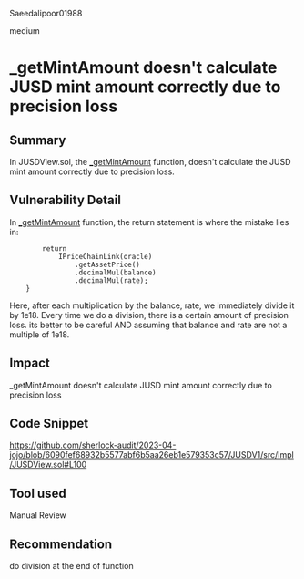 Saeedalipoor01988

medium

# _getMintAmount doesn't calculate JUSD mint amount correctly due to precision loss

## Summary
In JUSDView.sol, the [_getMintAmount](https://github.com/sherlock-audit/2023-04-jojo/blob/6090fef68932b5577abf6b5aa26eb1e579353c57/JUSDV1/src/Impl/JUSDView.sol#L94) function, doesn't calculate the JUSD mint amount correctly due to precision loss.

## Vulnerability Detail
In [_getMintAmount](https://github.com/sherlock-audit/2023-04-jojo/blob/6090fef68932b5577abf6b5aa26eb1e579353c57/JUSDV1/src/Impl/JUSDView.sol#L100) function, the return statement is where the mistake lies in:

```solidity
        return
            IPriceChainLink(oracle)
                .getAssetPrice()
                .decimalMul(balance)
                .decimalMul(rate);
    }
```
Here, after each multiplication by the balance, rate, we immediately divide it by 1e18. Every time we do a division, there is a certain amount of precision loss. its better to be careful AND assuming that balance and rate are not a multiple of 1e18.

## Impact
_getMintAmount doesn't calculate JUSD mint amount correctly due to precision loss

## Code Snippet
https://github.com/sherlock-audit/2023-04-jojo/blob/6090fef68932b5577abf6b5aa26eb1e579353c57/JUSDV1/src/Impl/JUSDView.sol#L100

## Tool used
Manual Review

## Recommendation
do division at the end of function